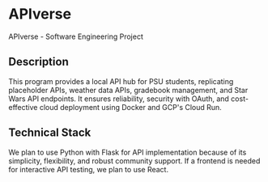 # APIverse
APIverse - Software Engineering Project
## Description
This program provides a local API hub for PSU students, replicating placeholder APIs, weather data APIs, gradebook management, and Star Wars API endpoints. It ensures reliability, security with OAuth, and cost-effective cloud deployment using Docker and GCP's Cloud Run.
## Technical Stack
We plan to use Python with Flask for API implementation because of its simplicity, flexibility, and robust community support. If a frontend is needed for interactive API testing, we plan to use React. 
